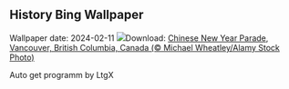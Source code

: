 ## History Bing Wallpaper
Wallpaper date: 2024-02-11
![](https://www.bing.com/th?id=OHR.ChineseNYParade_EN-CA8193422091_UHD.jpg&w=1000)Download: [Chinese New Year Parade, Vancouver, British Columbia, Canada (© Michael Wheatley/Alamy Stock Photo)](https://www.bing.com/th?id=OHR.ChineseNYParade_EN-CA8193422091_UHD.jpg)

Auto get programm by LtgX
